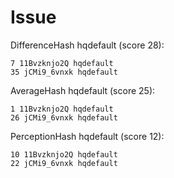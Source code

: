 # Issue

DifferenceHash hqdefault (score 28):

~~~
7 11Bvzknjo2Q hqdefault
35 jCMi9_6vnxk hqdefault
~~~

AverageHash hqdefault (score 25):

~~~
1 11Bvzknjo2Q hqdefault
26 jCMi9_6vnxk hqdefault
~~~

PerceptionHash hqdefault (score 12):

~~~
10 11Bvzknjo2Q hqdefault
22 jCMi9_6vnxk hqdefault
~~~
